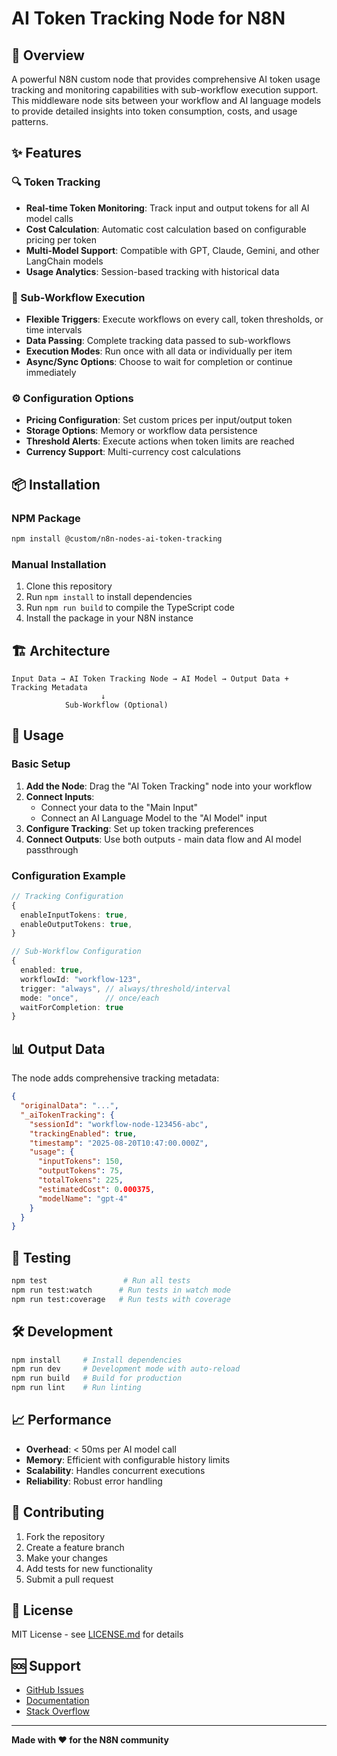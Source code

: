 # AI Token Tracking Node for N8N

## 🚀 Overview

A powerful N8N custom node that provides comprehensive AI token usage tracking and monitoring capabilities with sub-workflow execution support. This middleware node sits between your workflow and AI language models to provide detailed insights into token consumption, costs, and usage patterns.

## ✨ Features

### 🔍 Token Tracking
- **Real-time Token Monitoring**: Track input and output tokens for all AI model calls
- **Cost Calculation**: Automatic cost calculation based on configurable pricing per token
- **Multi-Model Support**: Compatible with GPT, Claude, Gemini, and other LangChain models
- **Usage Analytics**: Session-based tracking with historical data

### 🔄 Sub-Workflow Execution
- **Flexible Triggers**: Execute workflows on every call, token thresholds, or time intervals
- **Data Passing**: Complete tracking data passed to sub-workflows
- **Execution Modes**: Run once with all data or individually per item
- **Async/Sync Options**: Choose to wait for completion or continue immediately

### ⚙️ Configuration Options
- **Pricing Configuration**: Set custom prices per input/output token
- **Storage Options**: Memory or workflow data persistence
- **Threshold Alerts**: Execute actions when token limits are reached
- **Currency Support**: Multi-currency cost calculations

## 📦 Installation

### NPM Package
```bash
npm install @custom/n8n-nodes-ai-token-tracking
```

### Manual Installation
1. Clone this repository
2. Run `npm install` to install dependencies
3. Run `npm run build` to compile the TypeScript code
4. Install the package in your N8N instance

## 🏗️ Architecture

```
Input Data → AI Token Tracking Node → AI Model → Output Data + Tracking Metadata
                    ↓
            Sub-Workflow (Optional)
```

## 🔧 Usage

### Basic Setup

1. **Add the Node**: Drag the "AI Token Tracking" node into your workflow
2. **Connect Inputs**: 
   - Connect your data to the "Main Input"
   - Connect an AI Language Model to the "AI Model" input
3. **Configure Tracking**: Set up token tracking preferences
4. **Connect Outputs**: Use both outputs - main data flow and AI model passthrough

### Configuration Example

```typescript
// Tracking Configuration
{
  enableInputTokens: true,
  enableOutputTokens: true,
}

// Sub-Workflow Configuration  
{
  enabled: true,
  workflowId: "workflow-123",
  trigger: "always", // always/threshold/interval
  mode: "once",      // once/each
  waitForCompletion: true
}
```

## 📊 Output Data

The node adds comprehensive tracking metadata:

```json
{
  "originalData": "...",
  "_aiTokenTracking": {
    "sessionId": "workflow-node-123456-abc",
    "trackingEnabled": true,
    "timestamp": "2025-08-20T10:47:00.000Z",
    "usage": {
      "inputTokens": 150,
      "outputTokens": 75,
      "totalTokens": 225,
      "estimatedCost": 0.000375,
      "modelName": "gpt-4"
    }
  }
}
```

## 🔬 Testing

```bash
npm test                 # Run all tests
npm run test:watch      # Run tests in watch mode
npm run test:coverage   # Run tests with coverage
```

## 🛠️ Development

```bash
npm install     # Install dependencies
npm run dev     # Development mode with auto-reload
npm run build   # Build for production
npm run lint    # Run linting
```

## 📈 Performance

- **Overhead**: < 50ms per AI model call
- **Memory**: Efficient with configurable history limits
- **Scalability**: Handles concurrent executions
- **Reliability**: Robust error handling

## 🤝 Contributing

1. Fork the repository
2. Create a feature branch
3. Make your changes
4. Add tests for new functionality
5. Submit a pull request

## 📄 License

MIT License - see [LICENSE.md](LICENSE.md) for details

## 🆘 Support

- [GitHub Issues](https://github.com/custom/n8n-nodes-ai-token-tracking/issues)
- [Documentation](docs/)
- [Stack Overflow](https://stackoverflow.com/questions/tagged/n8n-ai-token-tracking)

---

**Made with ❤️ for the N8N community**
